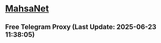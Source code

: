 
# [MahsaNet](https://t.me/mahsa_net)
## Free Telegram Proxy (Last Update: 2025-06-23 11:38:05)

    